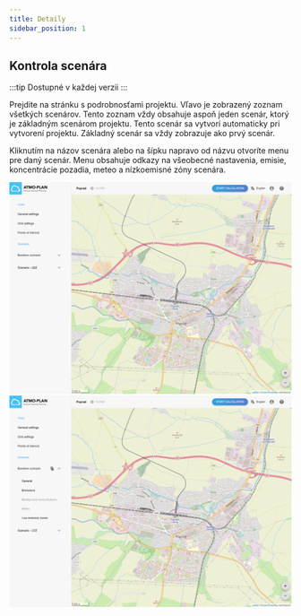 ```yaml
---
title: Detaily
sidebar_position: 1
---
```


## Kontrola scenára

:::tip Dostupné v každej verzii
:::

Prejdite na stránku s podrobnosťami projektu. Vľavo je zobrazený zoznam všetkých scenárov. Tento zoznam vždy obsahuje aspoň jeden scenár, ktorý je základným scenárom projektu. Tento scenár sa vytvorí automaticky pri vytvorení projektu. Základný scenár sa vždy zobrazuje ako prvý scenár.

Kliknutím na názov scenára alebo na šípku napravo od názvu otvoríte menu pre daný scenár. Menu obsahuje odkazy na všeobecné nastavenia, emisie, koncentrácie pozadia, meteo a nízkoemisné zóny scenára.

![Scenario list](./images/scenario_list.png)
![Scenario list: menu items](./images/scenario_list2.png) 

